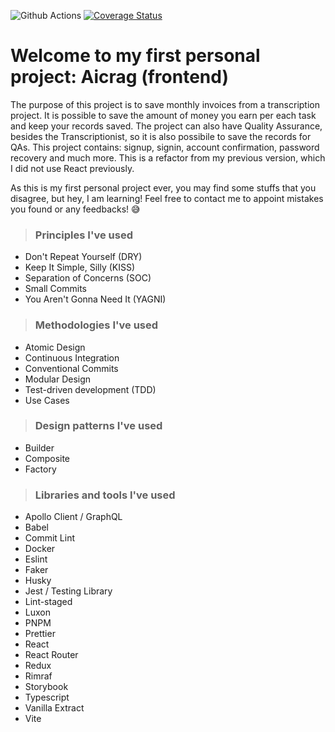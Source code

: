 ![Github Actions](https://github.com/christian-gama/aicrag-v2-frontend/actions/workflows/main.yml/badge.svg) [![Coverage Status](https://coveralls.io/repos/github/christian-gama/aicrag-v2-frontend/badge.svg?branch=main)](https://coveralls.io/github/christian-gama/aicrag-v2-frontend?branch=main)

# Welcome to my first personal project: Aicrag (frontend)

The purpose of this project is to save monthly invoices from a transcription project. It is possible to save the amount of money you earn per each task and keep your records saved. The project can also have Quality Assurance, besides the Transcriptionist, so it is also possibile to save the records for QAs.
This project contains: signup, signin, account confirmation, password recovery and much more. This is a refactor from my previous version, which I did not use React previously.

As this is my first personal project ever, you may find some stuffs that you disagree, but hey, I am learning! Feel free to contact me to appoint mistakes you found or any feedbacks! 😅

> ### Principles I've used

- Don't Repeat Yourself (DRY)
- Keep It Simple, Silly (KISS)
- Separation of Concerns (SOC)
- Small Commits
- You Aren't Gonna Need It (YAGNI)

> ### Methodologies I've used

- Atomic Design
- Continuous Integration
- Conventional Commits
- Modular Design
- Test-driven development (TDD)
- Use Cases

> ### Design patterns I've used

- Builder
- Composite
- Factory

> ### Libraries and tools I've used

- Apollo Client / GraphQL
- Babel
- Commit Lint
- Docker
- Eslint
- Faker
- Husky
- Jest / Testing Library
- Lint-staged
- Luxon
- PNPM
- Prettier
- React
- React Router
- Redux
- Rimraf
- Storybook
- Typescript
- Vanilla Extract
- Vite
